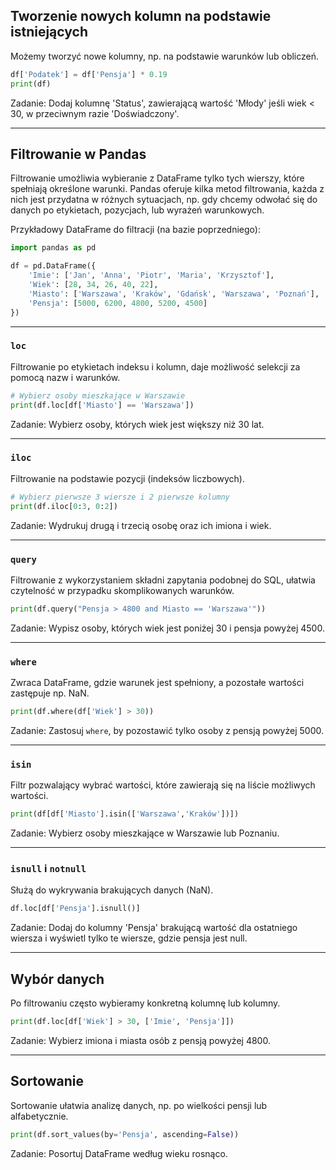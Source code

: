 ## Tworzenie nowych kolumn na podstawie istniejących  

Możemy tworzyć nowe kolumny, np. na podstawie warunków lub obliczeń.  

```python
df['Podatek'] = df['Pensja'] * 0.19
print(df)
```

Zadanie: Dodaj kolumnę 'Status', zawierającą wartość 'Młody' jeśli wiek < 30, w przeciwnym razie 'Doświadczony'.

---
## Filtrowanie w Pandas  

Filtrowanie umożliwia wybieranie z DataFrame tylko tych wierszy, które spełniają określone warunki. Pandas oferuje kilka metod filtrowania, każda z nich jest przydatna w różnych sytuacjach, np. gdy chcemy odwołać się do danych po etykietach, pozycjach, lub wyrażeń warunkowych.  

Przykładowy DataFrame do filtracji (na bazie poprzedniego):  

```python
import pandas as pd

df = pd.DataFrame({
    'Imie': ['Jan', 'Anna', 'Piotr', 'Maria', 'Krzysztof'],
    'Wiek': [28, 34, 26, 40, 22],
    'Miasto': ['Warszawa', 'Kraków', 'Gdańsk', 'Warszawa', 'Poznań'],
    'Pensja': [5000, 6200, 4800, 5200, 4500]
})
```

***

### `loc`  

Filtrowanie po etykietach indeksu i kolumn, daje możliwość selekcji za pomocą nazw i warunków.  

```python
# Wybierz osoby mieszkające w Warszawie
print(df.loc[df['Miasto'] == 'Warszawa'])
```

Zadanie: Wybierz osoby, których wiek jest większy niż 30 lat.

***

### `iloc`  

Filtrowanie na podstawie pozycji (indeksów liczbowych).  

```python
# Wybierz pierwsze 3 wiersze i 2 pierwsze kolumny
print(df.iloc[0:3, 0:2])
```

Zadanie: Wydrukuj drugą i trzecią osobę oraz ich imiona i wiek.

***

### `query`  

Filtrowanie z wykorzystaniem składni zapytania podobnej do SQL, ułatwia czytelność w przypadku skomplikowanych warunków.  

```python
print(df.query("Pensja > 4800 and Miasto == 'Warszawa'"))
```

Zadanie: Wypisz osoby, których wiek jest poniżej 30 i pensja powyżej 4500.

***

### `where`  

Zwraca DataFrame, gdzie warunek jest spełniony, a pozostałe wartości zastępuje np. NaN.  

```python
print(df.where(df['Wiek'] > 30))
```

Zadanie: Zastosuj `where`, by pozostawić tylko osoby z pensją powyżej 5000.

***

### `isin`  

Filtr pozwalający wybrać wartości, które zawierają się na liście możliwych wartości.  

```python
print(df[df['Miasto'].isin(['Warszawa','Kraków'])])
```

Zadanie: Wybierz osoby mieszkające w Warszawie lub Poznaniu.

***

### `isnull` i `notnull`  

Służą do wykrywania brakujących danych (NaN).  

```python
df.loc[df['Pensja'].isnull()]
```

Zadanie: Dodaj do kolumny 'Pensja' brakującą wartość dla ostatniego wiersza i wyświetl tylko te wiersze, gdzie pensja jest null.

***

## Wybór danych  

Po filtrowaniu często wybieramy konkretną kolumnę lub kolumny.  

```python
print(df.loc[df['Wiek'] > 30, ['Imie', 'Pensja']])
```

Zadanie: Wybierz imiona i miasta osób z pensją powyżej 4800.

***

## Sortowanie  

Sortowanie ułatwia analizę danych, np. po wielkości pensji lub alfabetycznie.  

```python
print(df.sort_values(by='Pensja', ascending=False))
```

Zadanie: Posortuj DataFrame według wieku rosnąco.

